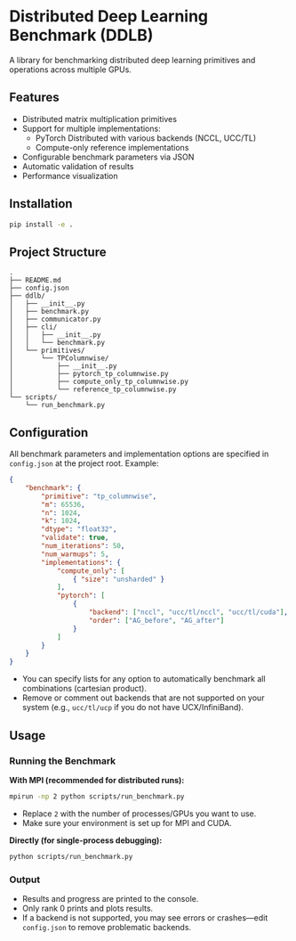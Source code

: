 # Distributed Deep Learning Benchmark (DDLB)

A library for benchmarking distributed deep learning primitives and operations across multiple GPUs.

## Features

- Distributed matrix multiplication primitives
- Support for multiple implementations:
  - PyTorch Distributed with various backends (NCCL, UCC/TL)
  - Compute-only reference implementations
- Configurable benchmark parameters via JSON
- Automatic validation of results
- Performance visualization

## Installation

```bash
pip install -e .
```

## Project Structure

```
.
├── README.md
├── config.json
├── ddlb/
│   ├── __init__.py
│   ├── benchmark.py
│   ├── communicator.py
│   ├── cli/
│   │   ├── __init__.py
│   │   └── benchmark.py
│   └── primitives/
│       └── TPColumnwise/
│           ├── __init__.py
│           ├── pytorch_tp_columnwise.py
│           ├── compute_only_tp_columnwise.py
│           └── reference_tp_columnwise.py
└── scripts/
    └── run_benchmark.py
```

## Configuration

All benchmark parameters and implementation options are specified in `config.json` at the project root. Example:

```json
{
    "benchmark": {
        "primitive": "tp_columnwise",
        "m": 65536,
        "n": 1024,
        "k": 1024,
        "dtype": "float32",
        "validate": true,
        "num_iterations": 50,
        "num_warmups": 5,
        "implementations": {
            "compute_only": [
                { "size": "unsharded" }
            ],
            "pytorch": [
                {
                    "backend": ["nccl", "ucc/tl/nccl", "ucc/tl/cuda"],
                    "order": ["AG_before", "AG_after"]
                }
            ]
        }
    }
}
```
- You can specify lists for any option to automatically benchmark all combinations (cartesian product).
- Remove or comment out backends that are not supported on your system (e.g., `ucc/tl/ucp` if you do not have UCX/InfiniBand).

## Usage

### Running the Benchmark

**With MPI (recommended for distributed runs):**

```bash
mpirun -np 2 python scripts/run_benchmark.py
```
- Replace `2` with the number of processes/GPUs you want to use.
- Make sure your environment is set up for MPI and CUDA.

**Directly (for single-process debugging):**

```bash
python scripts/run_benchmark.py
```

### Output
- Results and progress are printed to the console.
- Only rank 0 prints and plots results.
- If a backend is not supported, you may see errors or crashes—edit `config.json` to remove problematic backends.
